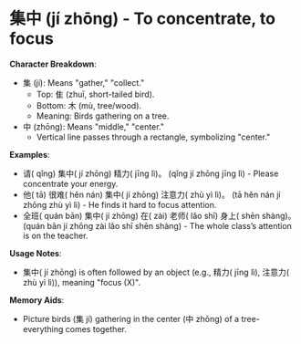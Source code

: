 # **集中 (jí zhōng) - To concentrate, to focus**

**Character Breakdown**:  
- 集 (jí): Means "gather," "collect."
  - Top: 隹 (zhuī, short-tailed bird).
  - Bottom: 木 (mù, tree/wood).
  - Meaning: Birds gathering on a tree.  
- 中 (zhōng): Means "middle," "center."
  - Vertical line passes through a rectangle, symbolizing "center."

**Examples**:  
- 请( qǐng) 集中( jí zhōng) 精力( jīng lì)。 (qǐng jí zhōng jīng lì) - Please concentrate your energy.  
- 他( tā) 很难( hěn nán) 集中( jí zhōng) 注意力( zhù yì lì)。 (tā hěn nán jí zhōng zhù yì lì) - He finds it hard to focus attention.  
- 全班( quán bān) 集中( jí zhōng) 在( zài) 老师( lǎo shī) 身上( shēn shàng)。 (quán bān jí zhōng zài lǎo shī shēn shàng) - The whole class’s attention is on the teacher.

**Usage Notes**:  
- 集中( jí zhōng) is often followed by an object (e.g., 精力( jīng lì), 注意力( zhù yì lì)), meaning "focus (X)".

**Memory Aids**:  
- Picture birds (集 jí) gathering in the center (中 zhōng) of a tree-everything comes together.